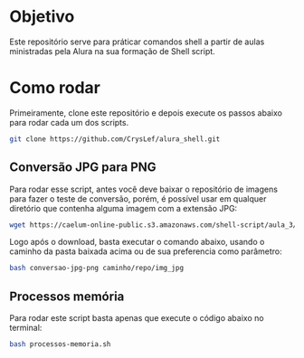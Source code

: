 # Objetivo

Este repositório serve para práticar comandos shell a partir de aulas ministradas pela Alura na sua formação de Shell script.

# Como rodar

Primeiramente, clone este repositório e depois execute os passos abaixo para rodar cada um dos scripts.

```bash
git clone https://github.com/CrysLef/alura_shell.git
```

## Conversão JPG para PNG

Para rodar esse script, antes você deve baixar o repositório de imagens para fazer o teste de conversão, porém, é possível usar em qualquer diretório que contenha alguma imagem com a extensão JPG:

```bash
wget https://caelum-online-public.s3.amazonaws.com/shell-script/aula_3/imagens-novos-livros.zip && unzip imagens-novos-livros.zip 
```

Logo após o download, basta executar o comando abaixo, usando o caminho da pasta baixada acima ou de sua preferencia como parâmetro:

```bash
bash conversao-jpg-png caminho/repo/img_jpg
```
## Processos memória

Para rodar este script basta apenas que execute o código abaixo no terminal:
```bash
bash processos-memoria.sh
```
